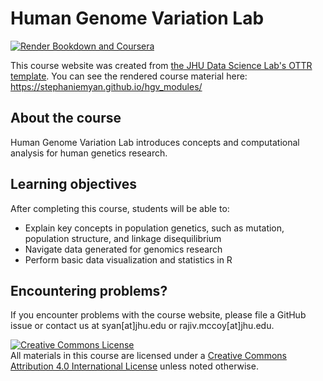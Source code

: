 # Human Genome Variation Lab

[![Render Bookdown and Coursera](https://github.com/jhudsl/OTTR_Template/actions/workflows/render-all.yml/badge.svg)](https://github.com/jhudsl/OTTR_Template/actions/workflows/render-all.yml)

This course website was created from [the JHU Data Science Lab's OTTR template](https://github.com/jhudsl/OTTR_Template). You can see the rendered course material here: https://stephaniemyan.github.io/hgv_modules/

## About the course

Human Genome Variation Lab introduces concepts and computational analysis for human genetics research.

## Learning objectives

After completing this course, students will be able to:  

- Explain key concepts in population genetics, such as mutation, population structure, and linkage disequilibrium
- Navigate data generated for genomics research
- Perform basic data visualization and statistics in R

## Encountering problems?

If you encounter problems with the course website, please file a GitHub issue or contact us at syan[at]jhu.edu or rajiv.mccoy[at]jhu.edu.

<a rel="license" href="http://creativecommons.org/licenses/by/4.0/"><img alt="Creative Commons License" style="border-width:0" src="https://i.creativecommons.org/l/by/4.0/88x31.png" /></a><br />All materials in this course are licensed under a <a rel="license" href="http://creativecommons.org/licenses/by/4.0/">Creative Commons Attribution 4.0 International License</a> unless noted otherwise.
